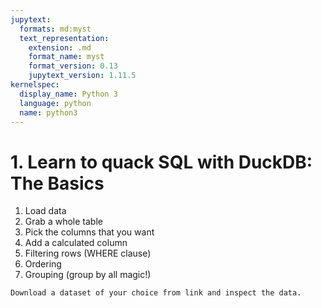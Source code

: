 ```yaml
---
jupytext:
  formats: md:myst
  text_representation:
    extension: .md
    format_name: myst
    format_version: 0.13
    jupytext_version: 1.11.5
kernelspec:
  display_name: Python 3
  language: python
  name: python3
---
```


# 1. Learn to quack SQL with DuckDB: The Basics

1. Load data
2. Grab a whole table
3. Pick the columns that you want
4. Add a calculated column
5. Filtering rows (WHERE clause)
6. Ordering
7. Grouping (group by all magic!)

```{admonition} Exercise
Download a dataset of your choice from link and inspect the data.
```
